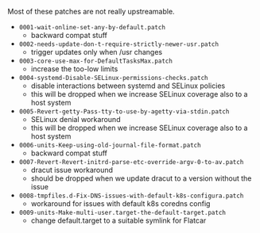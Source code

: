 Most of these patches are not really upstreamable.

- `0001-wait-online-set-any-by-default.patch`
  - backward compat stuff
- `0002-needs-update-don-t-require-strictly-newer-usr.patch`
  - trigger updates only when /usr changes
- `0003-core-use-max-for-DefaultTasksMax.patch`
  - increase the too-low limits
- `0004-systemd-Disable-SELinux-permissions-checks.patch`
  - disable interactions between systemd and SELinux policies
  - this will be dropped when we increase SELinux coverage also to a host system
- `0005-Revert-getty-Pass-tty-to-use-by-agetty-via-stdin.patch`
  - SELinux denial workaround
  - this will be dropped when we increase SELinux coverage also to a host system
- `0006-units-Keep-using-old-journal-file-format.patch`
  - backward compat stuff
- `0007-Revert-Revert-initrd-parse-etc-override-argv-0-to-av.patch`
  - dracut issue workaround
  - should be dropped when we update dracut to a version without the issue
- `0008-tmpfiles.d-Fix-DNS-issues-with-default-k8s-configura.patch`
  - workaround for issues with default k8s coredns config
- `0009-units-Make-multi-user.target-the-default-target.patch`
  - change default.target to a suitable symlink for Flatcar
